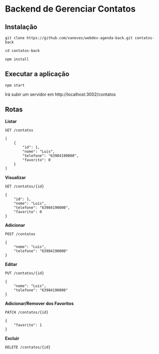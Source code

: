 # Backend de Gerenciar Contatos

## Instalação

```
git clone https://github.com/vaneves/webdev-agenda-back.git contatos-back
```

```
cd contatos-back
```

```
npm install
```

## Executar a aplicação

```
npm start
```

Irá subir um servidor em http://localhost:3002/contatos

## Rotas

**Listar**

```
GET /contatos

[
    {
        "id": 1,
        "nome": "Luis",
        "telefone": "63984190000",
        "favorito": 0
    }
]
```

**Visualizar**

```
GET /contatos/{id}

{
    "id": 1,
    "nome": "Luis",
    "telefone": "63984190000",
    "favorito": 0
}
```

**Adicionar**

```
POST /contatos

{
    "nome": "Luis",
    "telefone": "63984190000"
}
```

**Editar**

```
PUT /contatos/{id}

{
    "nome": "Luis",
    "telefone": "63984190000"
}
```

**Adicionar/Remover dos Favoritos**

```
PATCH /contatos/{id}

{
    "favorito": 1
}
```

**Excluir**

```
DELETE /contatos/{id}
```